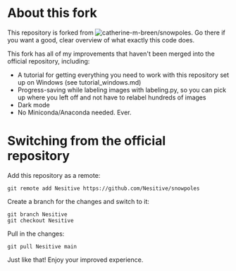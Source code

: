 # About this fork
This repository is forked from ![catherine-m-breen/snowpoles](https://github.com/catherine-m-breen/snowpoles). Go there if you want a good, clear overview of what exactly this code does.

This fork has all of my improvements that haven't been merged into the official repository, including:

 - A tutorial for getting everything you need to work with this repository set up on Windows (see tutorial_windows.md)
 - Progress-saving while labeling images with labeling.py, so you can pick up where you left off and not have to relabel hundreds of images
 - Dark mode
 - No Miniconda/Anaconda needed. Ever.


# Switching from the official repository
Add this repository as a remote:
```
git remote add Nesitive https://github.com/Nesitive/snowpoles
```

Create a branch for the changes and switch to it:
```
git branch Nesitive
git checkout Nesitive
```

Pull in the changes:
```
git pull Nesitive main
```

Just like that! Enjoy your improved experience.